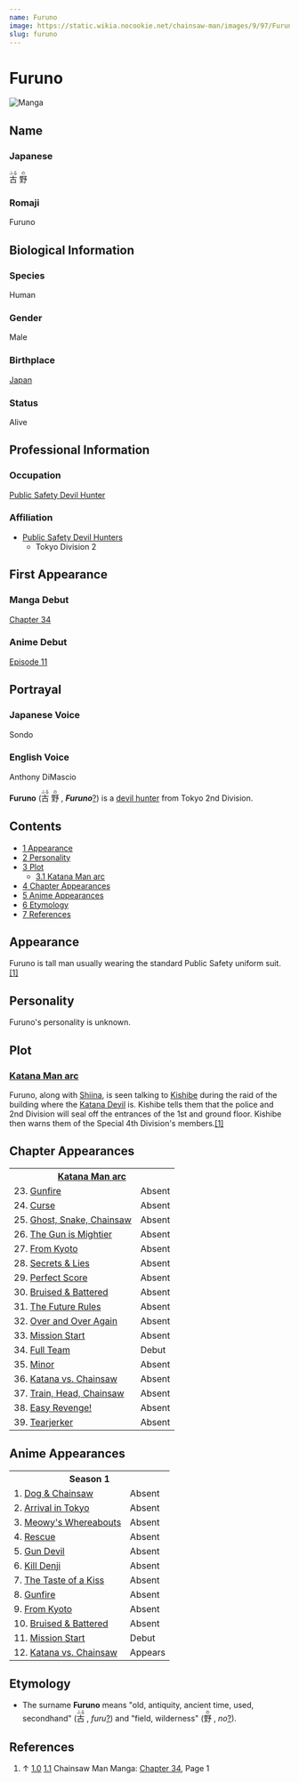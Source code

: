 ```yaml
---
name: Furuno
image: https://static.wikia.nocookie.net/chainsaw-man/images/9/97/Furuno_anime.png
slug: furuno
---
```


# Furuno

![Manga](https://static.wikia.nocookie.net/chainsaw-man/images/e/e4/Furuno.png "Furuno.png")

## Name

### Japanese

<ruby lang="ja"><rb>古</rb><rp> (</rp><rt>ふる</rt><rp>) </rp></ruby> <ruby lang="ja"><rb>野</rb><rp> (</rp><rt>の</rt><rp>)</rp></ruby>

### Romaji

Furuno

## Biological Information

### Species

Human

### Gender

Male

### Birthplace

[Japan](/world#japan "World")

### Status

Alive

## Professional Information

### Occupation

[Public Safety Devil Hunter](/devil-hunter#public-safety-devil-hunters "Devil Hunter")

### Affiliation

-   [Public Safety Devil Hunters](/devil-hunter#public-safety-devil-hunters "Devil Hunter")
    -   Tokyo Division 2

## First Appearance

### Manga Debut

[Chapter 34](/chapter-34 "Chapter 34")

### Anime Debut

[Episode 11](/episode-11 "Episode 11")

## Portrayal

### Japanese Voice

Sondo

### English Voice

Anthony DiMascio

**Furuno** (<ruby lang="ja"><rb>古</rb><rp> (</rp><rt>ふる</rt><rp>) </rp></ruby> <ruby lang="ja"><rb>野</rb><rp> (</rp><rt>の</rt><rp>) </rp></ruby> , _****Furuno****_[?](http://en.wikipedia.org/wiki/Help:Installing_Japanese_character_sets "wikipedia:Help:Installing Japanese character sets")) is a [devil hunter](/devil-hunter "Devil Hunter") from Tokyo 2nd Division.

## Contents

-   [1 Appearance](#Appearance)
-   [2 Personality](#Personality)
-   [3 Plot](#Plot)
    -   [3.1 Katana Man arc](#Katana_Man_arc)
-   [4 Chapter Appearances](#Chapter_Appearances)
-   [5 Anime Appearances](#Anime_Appearances)
-   [6 Etymology](#Etymology)
-   [7 References](#References)

## Appearance

Furuno is tall man usually wearing the standard Public Safety uniform suit.[\[1\]](#cite_note-Ch34Pg1-1)

## Personality

Furuno's personality is unknown.

## Plot

### [Katana Man arc](/katana-man-arc "Katana Man arc")

Furuno, along with [Shiina](/shiina "Shiina"), is seen talking to [Kishibe](/kishibe "Kishibe") during the raid of the building where the [Katana Devil](/katana-devil "Katana Devil") is. Kishibe tells them that the police and 2nd Division will seal off the entrances of the 1st and ground floor. Kishibe then warns them of the Special 4th Division's members.[\[1\]](#cite_note-Ch34Pg1-1)  

## Chapter Appearances

<table><tbody><tr><th colspan="2"><center><a href="/katana-man-arc" title="Katana Man arc"><span>Katana Man arc</span></a></center></th></tr><tr><td>23. <a href="/chapter-23" title="Chapter 23">Gunfire</a></td><td><span>Absent</span></td></tr><tr><td>24. <a href="/chapter-24" title="Chapter 24">Curse</a></td><td><span>Absent</span></td></tr><tr><td>25. <a href="/chapter-25" title="Chapter 25">Ghost, Snake, Chainsaw</a></td><td><span>Absent</span></td></tr><tr><td>26. <a href="/chapter-26" title="Chapter 26">The Gun is Mightier</a></td><td><span>Absent</span></td></tr><tr><td>27. <a href="/chapter-27" title="Chapter 27">From Kyoto</a></td><td><span>Absent</span></td></tr><tr><td>28. <a href="/chapter-28" title="Chapter 28">Secrets &amp; Lies</a></td><td><span>Absent</span></td></tr><tr><td>29. <a href="/chapter-29" title="Chapter 29">Perfect Score</a></td><td><span>Absent</span></td></tr><tr><td>30. <a href="/chapter-30" title="Chapter 30">Bruised &amp; Battered</a></td><td><span>Absent</span></td></tr><tr><td>31. <a href="/chapter-31" title="Chapter 31">The Future Rules</a></td><td><span>Absent</span></td></tr><tr><td>32. <a href="/chapter-32" title="Chapter 32">Over and Over Again</a></td><td><span>Absent</span></td></tr><tr><td>33. <a href="/chapter-33" title="Chapter 33">Mission Start</a></td><td><span>Absent</span></td></tr><tr><td>34. <a href="/chapter-34" title="Chapter 34">Full Team</a></td><td><span>Debut</span></td></tr><tr><td>35. <a href="/chapter-35" title="Chapter 35">Minor</a></td><td><span>Absent</span></td></tr><tr><td>36. <a href="/chapter-36" title="Chapter 36">Katana vs. Chainsaw</a></td><td><span>Absent</span></td></tr><tr><td>37. <a href="/chapter-37" title="Chapter 37">Train, Head, Chainsaw</a></td><td><span>Absent</span></td></tr><tr><td>38. <a href="/chapter-38" title="Chapter 38">Easy Revenge!</a></td><td><span>Absent</span></td></tr><tr><td>39. <a href="/chapter-39" title="Chapter 39">Tearjerker</a></td><td><span>Absent</span></td></tr></tbody></table>

## Anime Appearances

<table><tbody><tr><th colspan="2"><center><span title="Season 1 (page does not exist)" data-uncrawlable-url="L3dpa2kvU2Vhc29uXzE/YWN0aW9uPWVkaXQmcmVkbGluaz0x"><span>Season 1</span></span></center></th></tr><tr><td>1. <a href="/episode-1" title="Episode 1">Dog &amp; Chainsaw</a></td><td><span>Absent</span></td></tr><tr><td>2. <a href="/episode-2" title="Episode 2">Arrival in Tokyo</a></td><td><span>Absent</span></td></tr><tr><td>3. <a href="/episode-3" title="Episode 3">Meowy's Whereabouts</a></td><td><span>Absent</span></td></tr><tr><td>4. <a href="/episode-4" title="Episode 4">Rescue</a></td><td><span>Absent</span></td></tr><tr><td>5. <a href="/episode-5" title="Episode 5">Gun Devil</a></td><td><span>Absent</span></td></tr><tr><td>6. <a href="/episode-6" title="Episode 6">Kill Denji</a></td><td><span>Absent</span></td></tr><tr><td>7. <a href="/episode-7" title="Episode 7">The Taste of a Kiss</a></td><td><span>Absent</span></td></tr><tr><td>8. <a href="/episode-8" title="Episode 8">Gunfire</a></td><td><span>Absent</span></td></tr><tr><td>9. <a href="/episode-9" title="Episode 9">From Kyoto</a></td><td><span>Absent</span></td></tr><tr><td>10. <a href="/episode-10" title="Episode 10">Bruised &amp; Battered</a></td><td><span>Absent</span></td></tr><tr><td>11. <a href="/episode-11" title="Episode 11">Mission Start</a></td><td><span>Debut</span></td></tr><tr><td>12. <a href="/episode-12" title="Episode 12">Katana vs. Chainsaw</a></td><td><span>Appears</span></td></tr></tbody></table>

## Etymology

-   The surname **Furuno** means "old, antiquity, ancient time, used, secondhand" (<ruby lang="ja"><rb>古</rb><rp> (</rp><rt>ふる</rt><rp>) </rp></ruby> , _furu_[?](http://en.wikipedia.org/wiki/Help:Installing_Japanese_character_sets "wikipedia:Help:Installing Japanese character sets")) and "field, wilderness" (<ruby lang="ja"><rb>野</rb><rp> (</rp><rt>の</rt><rp>) </rp></ruby> , _no_[?](http://en.wikipedia.org/wiki/Help:Installing_Japanese_character_sets "wikipedia:Help:Installing Japanese character sets")).

## References

1.  ↑ [1.0](#cite_ref-Ch34Pg1_1-0) [1.1](#cite_ref-Ch34Pg1_1-1) Chainsaw Man Manga: [Chapter 34](/chapter-34 "Chapter 34"), Page 1